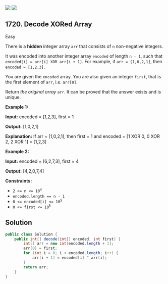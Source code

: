 [![](https://img.shields.io/github/stars/javadev/LeetCode-in-Java?label=Stars&style=flat-square)](https://github.com/javadev/LeetCode-in-Java)
[![](https://img.shields.io/github/forks/javadev/LeetCode-in-Java?label=Fork%20me%20on%20GitHub%20&style=flat-square)](https://github.com/javadev/LeetCode-in-Java/fork)

## 1720\. Decode XORed Array

Easy

There is a **hidden** integer array `arr` that consists of `n` non-negative integers.

It was encoded into another integer array `encoded` of length `n - 1`, such that `encoded[i] = arr[i] XOR arr[i + 1]`. For example, if `arr = [1,0,2,1]`, then `encoded = [1,2,3]`.

You are given the `encoded` array. You are also given an integer `first`, that is the first element of `arr`, i.e. `arr[0]`.

Return _the original array_ `arr`. It can be proved that the answer exists and is unique.

**Example 1:**

**Input:** encoded = [1,2,3], first = 1

**Output:** [1,0,2,1]

**Explanation:** If arr = [1,0,2,1], then first = 1 and encoded = [1 XOR 0, 0 XOR 2, 2 XOR 1] = [1,2,3]

**Example 2:**

**Input:** encoded = [6,2,7,3], first = 4

**Output:** [4,2,0,7,4]

**Constraints:**

*   <code>2 <= n <= 10<sup>4</sup></code>
*   `encoded.length == n - 1`
*   <code>0 <= encoded[i] <= 10<sup>5</sup></code>
*   <code>0 <= first <= 10<sup>5</sup></code>

## Solution

```java
public class Solution {
    public int[] decode(int[] encoded, int first) {
        int[] arr = new int[encoded.length + 1];
        arr[0] = first;
        for (int i = 0; i < encoded.length; i++) {
            arr[i + 1] = encoded[i] ^ arr[i];
        }
        return arr;
    }
}
```